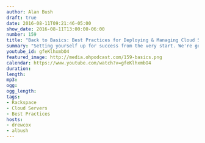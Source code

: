 ```yaml
---
author: Alan Bush
draft: true
date: 2016-08-11T09:21:46-05:00
show_date: 2016-08-11T13:00:00-06:00
number: 159
title: "Back to Basics: Best Practices for Deploying & Managing Cloud Servers"
summary: "Setting yourself up for success from the very start. We're going to walk through the server build with an eye toward the implications and value in every decision."
youtube_id: gfeKlhxmbO4
featured_image: http://media.ohpodcast.com/159-basics.png
calendar: https://www.youtube.com/watch?v=gfeKlhxmbO4
duration:
length:
mp3:
ogg:
ogg_length:
tags:
- Rackspace
- Cloud Servers
- Best Practices
hosts:
- drewcox
- albush
---
```


<!--more-->
